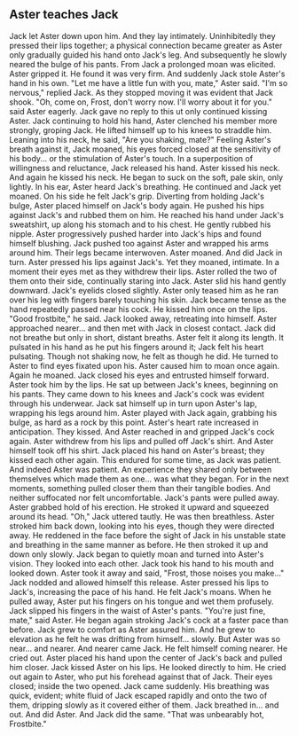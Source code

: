 ## Aster teaches Jack
Jack let Aster down upon him. And they lay intimately. Uninhibitedly they pressed their lips together; a physical connection became greater as Aster only gradually guided his hand onto Jack's leg. And subsequently he slowly neared the bulge of his pants. From Jack a prolonged moan was elicited. Aster gripped it. He found it was very firm. And suddenly Jack stole Aster's hand in his own. "Let me have a little fun with you, mate," Aster said. "I'm so nervous," replied Jack. As they stopped moving it was evident that Jack shook. "Oh, come on, Frost, don't worry now. I'll worry about it for you." said Aster eagerly. Jack gave no reply to this ut only continued kissing Aster. Jack continuing to hold his hand, Aster clenched his member more strongly, groping Jack. He lifted himself up to his knees to straddle him. Leaning into his neck, he said, "Are you shaking, mate?" Feeling Aster's breath against it, Jack moaned, his eyes forced closed at the sensitivity of his body... or the stimulation of Aster's touch. In a superposition of willingness and reluctance, Jack released his hand. Aster kissed his neck. And again he kissed his neck. He began to suck on the soft, pale skin, only lightly. In his ear, Aster heard Jack's breathing. He continued and Jack yet moaned. On his side he felt Jack's grip. Diverting from holding Jack's bulge, Aster placed himself on Jack's body again. He pushed his hips against Jack's and rubbed them on him. He reached his hand under Jack's sweatshirt, up along his stomach and to his chest. He gently rubbed his nipple. Aster progressively pushed harder into Jack's hips and found himself blushing. Jack pushed too against Aster and wrapped his arms around him. Their legs became interwoven. Aster moaned. And did Jack in turn. Aster pressed his lips against Jack's. Yet they moaned, intimate. In a moment their eyes met as they withdrew their lips. Aster rolled the two of them onto their side, continually staring into Jack. Aster slid his hand gently downward. Jack's eyelids closed slightly. Aster only teased him as he ran over his leg with fingers barely touching his skin. Jack became tense as the hand repeatedly passed near his cock. He kissed him once on the lips. "Good frostbite," he said. Jack looked away, retreating into himself. Aster approached nearer... and then met with Jack in closest contact. Jack did not breathe but only in short, distant breaths. Aster felt it along its length. It pulsated in his hand as he put his fingers around it; Jack felt his heart pulsating. Though not shaking now, he felt as though he did. He turned to Aster to find eyes fixated upon his. Aster caused him to moan once again. Again he moaned. Jack closed his eyes and entrusted himself forward. Aster took him by the lips. He sat up between Jack's knees, beginning on his pants. They came down to his knees and Jack's cock was evident through his underwear. Jack sat himself up in turn upon Aster's lap, wrapping his legs around him. Aster played with Jack again, grabbing his bulge, as hard as a rock by this point. Aster's heart rate increased in anticipation. They kissed. And Aster reached in and gripped Jack's cock again. Aster withdrew from his lips and pulled off Jack's shirt. And Aster himself took off his shirt. Jack placed his hand on Aster's breast; they kissed each other again. This endured for some time, as Jack was patient. And indeed Aster was patient. An experience they shared only between themselves which made them as one... was what they began. For in the next moments, something pulled closer them than their tangible bodies. And neither suffocated nor felt uncomfortable. Jack's pants were pulled away. Aster grabbed hold of his erection. He stroked it upward and squeezed around its head. "Oh," Jack uttered tautly. He was then breathless. Aster stroked him back down, looking into his eyes, though they were directed away. He reddened in the face before the sight of Jack in his unstable state and breathing in the same manner as before. He then stroked it up and down only slowly. Jack began to quietly moan and turned into Aster's vision. They looked into each other. Jack took his hand to his mouth and looked down. Aster took it away and said, "Frost, those noises you make..." Jack nodded and allowed himself this release. Aster pressed his lips to Jack's, increasing the pace of his hand. He felt Jack's moans. When he pulled away, Aster put his fingers on his tongue and wet them profusely. Jack slipped his fingers in the waist of Aster's pants. "You're just fine, mate," said Aster. He began again stroking Jack's cock at a faster pace than before. Jack grew to comfort as Aster assured him. And he grew to elevation as he felt he was drifting from himself... slowly. But Aster was so near... and nearer. And nearer came Jack. He felt himself coming nearer. He cried out. Aster placed his hand upon the center of Jack's back and pulled him closer. Jack kissed Aster on his lips. He looked directly to him. He cried out again to Aster, who put his forehead against that of Jack. Their eyes closed; inside the two opened. Jack came suddenly. His breathing was quick, evident; white fluid of Jack escaped rapidly and onto the two of them, dripping slowly as it covered either of them. Jack breathed in... and out. And did Aster. And Jack did the same. "That was unbearably hot, Frostbite."
